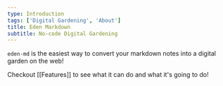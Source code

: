 ```yaml
---
type: Introduction
tags: ['Digital Gardening', 'About']
title: Eden Markdown
subtitle: No-code Digital Gardening
---
```

`eden-md` is the easiest way to convert your markdown notes into a digital garden on the web!

Checkout [[Features]] to see what it can do and what it's going to do!
